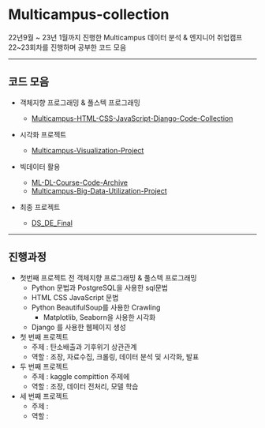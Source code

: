 # Multicampus-collection

22년9월 ~ 23년 1월까지 진행한 Multicampus 데이터 분석 & 엔지니어 취업캠프 22~23회차를 진행하며 공부한 코드 모음



---

## 코드 모음

- 객체지향 프로그래밍 & 풀스텍 프로그래밍
  - [Multicampus-HTML-CSS-JavaScript-Django-Code-Collection](https://github.com/LeeJeaHyuk/Multicampus-HTML-CSS-JavaScript-Django-Code-Collection)

- 시각화 프로젝트
  - [Multicampus-Visualization-Project](https://github.com/LeeJeaHyuk/Multicampus-Visualization-Project/blob/master/LeeJeaHyuk/README.md)

- 빅데이터 활용
  - [ML-DL-Course-Code-Archive](https://github.com/LeeJeaHyuk/Multicampus-ML-DL-Course-Code-Archive)
  - [Multicampus-Big-Data-Utilization-Project](https://github.com/LeeJeaHyuk/Multicampus-Big-Data-Utilization-Project)

- 최종 프로젝트
  - [DS_DE_Final](https://github.com/CuriousLambda/DS_DE_Final/tree/master/leejeahyuk)



---

## 진행과정

- 첫번째 프로젝트 전 객체지향 프로그래밍 & 풀스텍 프로그래밍
  - Python 문법과 PostgreSQL을 사용한 sql문법 
  - HTML CSS JavaScript 문법
  - Python BeautifulSoup를 사용한 Crawling
    - Matplotlib, Seaborn을 사용한 시각화
  - Django 를 사용한 웹페이지 생성
- 첫 번째 프로젝트
  - 주제 : 탄소배출과 기후위기 상관관계
  - 역할 : 조장, 자료수집, 크롤링, 데이터 분석 및 시각화, 발표
- 두 번째 프로젝트
  - 주제 : kaggle compittion 주제에 
  - 역할 : 조장, 데이터 전처리, 모델 학습 
- 세 번째 프로젝트
  - 주제 : 
  - 역할 : 